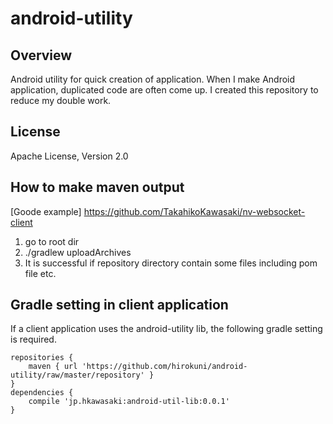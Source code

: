 android-utility
===================

Overview
--------

Android utility for quick creation of application. When I make Android application, duplicated code are often come up. I created this repository to reduce my double work.


License
-------

Apache License, Version 2.0


How to make maven output
-------
[Goode example] <https://github.com/TakahikoKawasaki/nv-websocket-client> 

1. go to root dir
2. ./gradlew uploadArchives
3. It is successful if repository directory contain some files including pom file etc.


Gradle setting in client application
-------
If a client application uses the android-utility lib, the following gradle setting is required.

```Gradle
repositories {
    maven { url 'https://github.com/hirokuni/android-utility/raw/master/repository' }
}
dependencies {
    compile 'jp.hkawasaki:android-util-lib:0.0.1'
}
```


